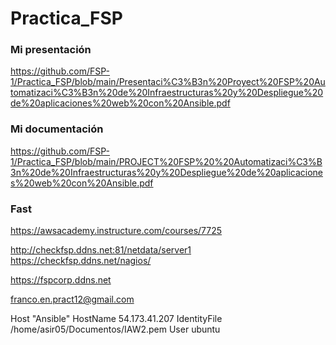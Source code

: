 # Practica_FSP
### Mi presentación
https://github.com/FSP-1/Practica_FSP/blob/main/Presentaci%C3%B3n%20Proyect%20FSP%20Automatizaci%C3%B3n%20de%20Infraestructuras%20y%20Despliegue%20de%20aplicaciones%20web%20con%20Ansible.pdf

### Mi documentación
https://github.com/FSP-1/Practica_FSP/blob/main/PROJECT%20FSP%20%20Automatizaci%C3%B3n%20de%20Infraestructuras%20y%20Despliegue%20de%20aplicaciones%20web%20con%20Ansible.pdf


### Fast 

https://awsacademy.instructure.com/courses/7725

http://checkfsp.ddns.net:81/netdata/server1
https://checkfsp.ddns.net/nagios/

https://fspcorp.ddns.net

franco.en.pract12@gmail.com

  Host "Ansible"
  HostName 54.173.41.207
  IdentityFile /home/asir05/Documentos/IAW2.pem
  User ubuntu
